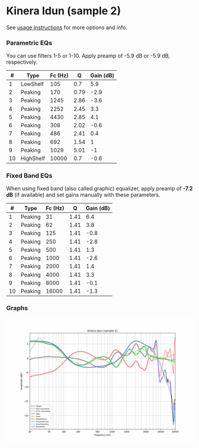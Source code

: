 # Kinera Idun (sample 2)
See [usage instructions](https://github.com/jaakkopasanen/AutoEq#usage) for more options and info.

### Parametric EQs
You can use filters 1-5 or 1-10. Apply preamp of -5.9 dB or -5.9 dB, respectively.

|   # | Type      |   Fc (Hz) |    Q |   Gain (dB) |
|-----|-----------|-----------|------|-------------|
|   1 | LowShelf  |       105 | 0.7  |         5.9 |
|   2 | Peaking   |       170 | 0.79 |        -2.9 |
|   3 | Peaking   |      1245 | 2.86 |        -3.6 |
|   4 | Peaking   |      2252 | 2.45 |         3.3 |
|   5 | Peaking   |      4430 | 2.85 |         4.1 |
|   6 | Peaking   |       308 | 2.02 |        -0.6 |
|   7 | Peaking   |       486 | 2.41 |         0.4 |
|   8 | Peaking   |       692 | 1.54 |         1   |
|   9 | Peaking   |      1029 | 5.01 |        -1   |
|  10 | HighShelf |     10000 | 0.7  |        -0.6 |

### Fixed Band EQs
When using fixed band (also called graphic) equalizer, apply preamp of **-7.2 dB** (if available) and set gains manually with these parameters.

|   # | Type    |   Fc (Hz) |    Q |   Gain (dB) |
|-----|---------|-----------|------|-------------|
|   1 | Peaking |        31 | 1.41 |         6.4 |
|   2 | Peaking |        62 | 1.41 |         3.8 |
|   3 | Peaking |       125 | 1.41 |        -0.8 |
|   4 | Peaking |       250 | 1.41 |        -2.8 |
|   5 | Peaking |       500 | 1.41 |         1.3 |
|   6 | Peaking |      1000 | 1.41 |        -2.6 |
|   7 | Peaking |      2000 | 1.41 |         1.4 |
|   8 | Peaking |      4000 | 1.41 |         3.3 |
|   9 | Peaking |      8000 | 1.41 |        -0.1 |
|  10 | Peaking |     16000 | 1.41 |        -1.3 |

### Graphs
![](./Kinera%20Idun%20(sample%202).png)

